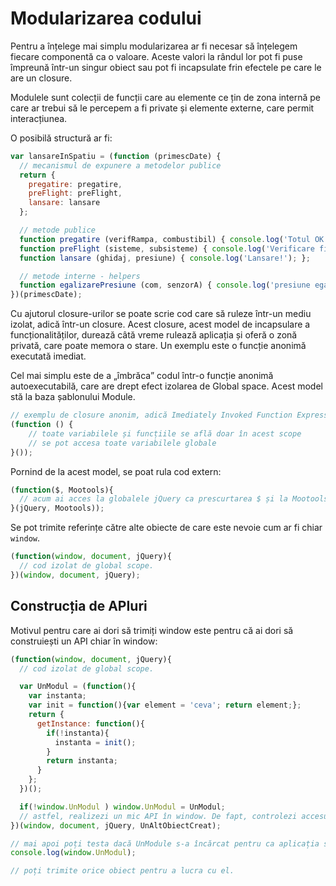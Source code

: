 # Modularizarea codului

Pentru a înțelege mai simplu modularizarea ar fi necesar să înțelegem fiecare componentă ca o valoare. Aceste valori la rândul lor pot fi puse împreună într-un singur obiect sau pot fi incapsulate frin efectele pe care le are un closure.

Modulele sunt colecții de funcții care au elemente ce țin de zona internă pe care ar trebui să le percepem a fi private și elemente externe, care permit interacțiunea.

O posibilă structură ar fi:

```javascript
var lansareInSpatiu = (function (primescDate) {
  // mecanismul de expunere a metodelor publice
  return {
    pregatire: pregatire,
    preFlight: preFlight,
    lansare: lansare
  };

  // metode publice
  function pregatire (verifRampa, combustibil) { console.log('Totul OK!'); };
  function preFlight (sisteme, subsisteme) { console.log('Verificare finală'); };
  function lansare (ghidaj, presiune) { console.log('Lansare!'); };

  // metode interne - helpers
  function egalizarePresiune (com, senzorA) { console.log('presiune egalizată');}
})(primescDate);
```

Cu ajutorul closure-urilor se poate scrie cod care să ruleze într-un mediu izolat, adică într-un closure. Acest closure, acest model de incapsulare a funcționalităților, durează câtă vreme rulează aplicația și oferă o zonă privată, care poate memora o stare. Un exemplu este o funcție anonimă executată imediat.

Cel mai simplu este de a „îmbrăca” codul într-o funcție anonimă autoexecutabilă, care are drept efect izolarea de Global space. Acest model stă la baza șablonului Module.

```js
// exemplu de closure anonim, adică Imediately Invoked Function Expressions - IIFE
(function () {
	// toate variabilele și funcțiile se află doar în acest scope
	// se pot accesa toate variabilele globale
}());
```

Pornind de la acest model, se poat rula cod extern:

```js
(function($, Mootools){
  // acum ai acces la globalele jQuery ca prescurtarea $ și la Mootools
}(jQuery, Mootools));
```

Se pot trimite referințe către alte obiecte de care este nevoie cum ar fi chiar `window`.

```js
(function(window, document, jQuery){
  // cod izolat de global scope.
})(window, document, jQuery);
```

## Construcția de APIuri

Motivul pentru care ai dori să trimiți window este pentru că ai dori să construiești un API chiar în window:

```js
(function(window, document, jQuery){
  // cod izolat de global scope.

  var UnModul = (function(){
    var instanta;
    var init = function(){var element = 'ceva'; return element;};
    return {
      getInstance: function(){
        if(!instanta){
          instanta = init();
        }
        return instanta;
      }
    };
  })();

  if(!window.UnModul ) window.UnModul = UnModul;
  // astfel, realizezi un mic API în window. De fapt, controlezi accesul la global scope
})(window, document, jQuery, UnAltObiectCreat);

// mai apoi poți testa dacă UnModule s-a încărcat pentru ca aplicația să lucreze.
console.log(window.UnModul);

// poți trimite orice obiect pentru a lucra cu el.
```
